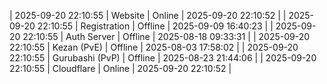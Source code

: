 | 2025-09-20 22:10:55 | Website | Online | 2025-09-20 22:10:52 |
| 2025-09-20 22:10:55 | Registration | Offline | 2025-09-09 16:40:23 |
| 2025-09-20 22:10:55 | Auth Server | Offline | 2025-08-18 09:33:31 |
| 2025-09-20 22:10:55 | Kezan (PvE) | Offline | 2025-08-03 17:58:02 |
| 2025-09-20 22:10:55 | Gurubashi (PvP) | Offline | 2025-08-23 21:44:06 |
| 2025-09-20 22:10:55 | Cloudflare | Online | 2025-09-20 22:10:52 |
